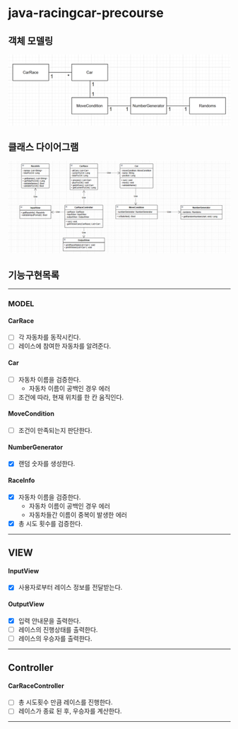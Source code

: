 # java-racingcar-precourse

## 객체 모델링
![img.png](images/model.png)
## 클래스 다이어그램
![img.png](images/class_diagram.png)

## 기능구현목록

---
### MODEL
#### CarRace
- [ ] 각 자동차를 동작시킨다.
- [ ] 레이스에 참여한 자동차를 알려준다.
#### Car
- [ ] 자동차 이름을 검증한다.
  - 자동차 이름이 공백인 경우 에러
- [ ] 조건에 따라, 현재 위치를 한 칸 움직인다.
#### MoveCondition
- [ ] 조건이 만족되는지 판단한다.
#### NumberGenerator
- [x] 랜덤 숫자를 생성한다.
#### RaceInfo
- [x] 자동차 이름을 검증한다.
  - 자동차 이름이 공백인 경우 에러
  - 자동차들간 이름이 중복이 발생한 에러
- [x] 총 시도 횟수를 검증한다.

---
## VIEW
#### InputView
- [x] 사용자로부터 레이스 정보를 전달받는다.

#### OutputView
- [x] 입력 안내문을 출력한다.
- [ ] 레이스의 진행상태를 출력한다.
- [ ] 레이스의 우승자를 출력한다.

---
##  Controller
#### CarRaceController
-  [ ] 총 시도횟수 만큼 레이스를 진행한다.
-  [ ] 레이스가 종료 된 후, 우승자를 계산한다. 
---